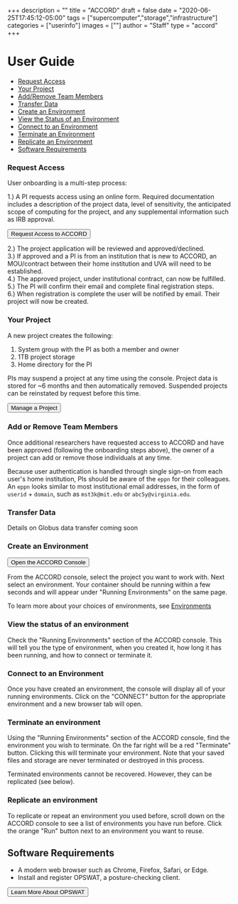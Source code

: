 +++
description = ""
title = "ACCORD"
draft = false
date = "2020-06-25T17:45:12-05:00"
tags = ["supercomputer","storage","infrastructure"]
categories = ["userinfo"]
images = [""]
author = "Staff"
type = "accord"
+++

# User Guide

* [Request Access](#request-access)
* [Your Project](#your-project)
* [Add/Remove Team Members](#add-or-remove-team-members)
* [Transfer Data](#transfer-data)
* [Create an Environment](#create-an-environment)
* [View the Status of an Environment](#view-the-status-of-an-environment)
* [Connect to an Environment](#connect-to-an-environment)
* [Terminate an Environment](#terminate-an-environment)
* [Replicate an Environment](#replicate-an-environment)
* [Software Requirements](#software-requirements)

### Request Access

User onboarding is a multi-step process:

1.) A PI requests access using an online form. Required documentation includes a description of the project data, level of sensitivity, the anticipated scope of computing for the project, and any supplemental information such as IRB approval.  

[<button class="btn btn-success">Request Access to ACCORD</button>](/form/omero/)

2.) The project application will be reviewed and approved/declined.  
3.) If approved and a PI is from an institution that is new to ACCORD, an MOU/contract between their home institution and UVA will need to be established.  
4.) The approved project, under institutional contract, can now be fulfilled.  
5.) The PI will confirm their email and complete final registration steps.  
6.) When registration is complete the user will be notified by email. Their project will now be created.  


### Your Project

A new project creates the following:

1. System group with the PI as both a member and owner
2. 1TB project storage 
3. Home directory for the PI 

PIs may suspend a project at any time using the console. Project data is stored for ~6 months and then
automatically removed. Suspended projects can be reinstated by request before this time.

[<button class="btn btn-success">Manage a Project</button>](/form/omero/)

### Add or Remove Team Members

Once additional researchers have requested access to ACCORD and have been approved (following the onboarding
steps above), the owner of a project can add or remove those individuals at any time. 

Because user authentication is handled through single sign-on from each user's home institution, PIs should
be aware of the `eppn` for their colleagues. An `eppn` looks similar to most institutional email
addresses, in the form of `userid` + `domain`, such as `mst3k@mit.edu` or `abc5y@virginia.edu`.


### Transfer Data

Details on Globus data transfer coming soon


### Create an Environment

[<button class="btn btn-success">Open the ACCORD Console</button>](/form/omero/)

From the ACCORD console, select the project you want to work with. Next select an environment. Your container should be running within a few seconds and will appear under "Running Environments" on the same page.

To learn more about your choices of environments, see [Environments](/userinfo/accord/environments)

### View the status of an environment

Check the "Running Environments" section of the ACCORD console. This will tell you the type of environment,
when you created it, how long it has been running, and how to connect or terminate it.


### Connect to an Environment

Once you have created an environment, the console will display all of your running environments. Click on 
the "CONNECT" button for the appropriate environment and a new browser tab will open.


### Terminate an environment

Using the "Running Environments" section of the ACCORD console, find the environment you wish to terminate.
On the far right will be a red "Terminate" button. Clicking this will terminate your environment.
Note that your saved files and storage are never terminated or destroyed in this process. 

Terminated environments cannot be recovered. However, they can be replicated (see below).

### Replicate an environment

To replicate or repeat an environment you used before, scroll down on the ACCORD console to see a list of
environments you have run before. Click the orange "Run" button next to an environment you want to reuse.


## Software Requirements


- A modern web browser such as Chrome, Firefox, Safari, or Edge.
- Install and register OPSWAT, a posture-checking client.

[<button class="btn btn-success">Learn More About OPSWAT</button>](/form/omero/)


